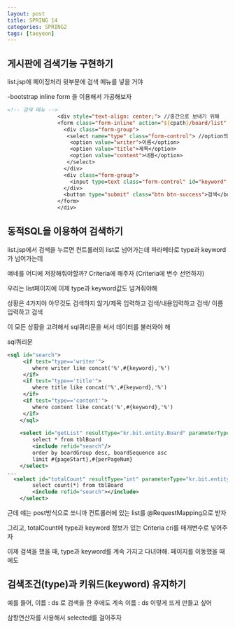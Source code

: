 ```yaml
---
layout: post
title: SPRING 14
categories: SPRING2
tags: [taeyeon]
---
```



## 게시판에 검색기능 구현하기

list.jsp에 페이징처리 윗부분에 검색 메뉴를 넣을 거야 

-bootstrap inline form 을 이용해서 가공해보자

```1=list.jsp
<!-- 검색 메뉴 -->
				<div style="text-align: center;"> //중간으로 보내기 위해 
				<form class="form-inline" action="${cpath}/board/list" method="post">
				  <div class="form-group"> 
				   <select name="type" class="form-control"> //option의 value가 type이라는 파라메타로 넘어감
				    <option value="writer">이름</option>
				    <option value="title">제목</option>
				    <option value="content">내용</option>
				   </select>
				  </div>
				  <div class="form-group">
				    <input type=text class="form-control" id="keyword" name="keyword"> 
				  </div>
				  <button type="submit" class="btn btn-success">검색</button>
				</form>
				</div>
```

## 동적SQL을 이용하여 검색하기

list.jsp에서 검색을 누르면 컨트롤러의 list로 넘어가는데 파라메타로 type과 keyword가 넘어가는데

얘네를 어디에 저장해줘야할까? Criteria에 해주자 (Criteria에 변수 선언하자)

우리는 list페이지에 이제 type과 keyword값도 넘겨줘야해

상황은 4가지야 아무것도 검색하지 않기/제목 입력하고 검색/내용입력하고 검색/ 이름 입력하고 검색

이 모든 상황을 고려해서 sql쿼리문을 써서 데이터를 불러와야 해

sql쿼리문

```2=BoardMapper.xml
<sql id="search">
	 <if test="type=='writer'">
	 	where writer like concat('%',#{keyword},'%')
	 </if>
	 <if test="type=='title'">
	 	where title like concat('%',#{keyword},'%')
	 </if>
	 <if test="type=='content'">
	 	where content like concat('%',#{keyword},'%')
	 </if>
	</sql>
	
	<select id="getList" resultType="kr.bit.entity.Board" parameterType="kr.bit.entity.Criteria">
		select * from tblBoard 
		<include refid="search"/>
		order by boardGroup desc, boardSequence asc 
		limit #{pageStart},#{perPageNum}
	</select>
...
  <select id="totalCount" resultType="int" parameterType="kr.bit.entity.Criteria">
		select count(*) from tblBoard
		<include refid="search"></include>
	</select>

```

근데 얘는 post방식으로 쏘니까 컨트롤러에 있는 list를 @RequestMapping으로 받자

그리고, totalCount에 type과 keyword 정보가 있는 Criteria cri를 매개변수로 넣어주자

이제 검색을 했을 때, type과 keyword를 계속 가지고 다녀야해. 페이지를 이동했을 때에도


## 검색조건(type)과 키워드(keyword) 유지하기

예를 들어, 이름 : ds 로 검색을 한 후에도 계속 이름 : ds 이렇게 뜨게 만들고 싶어

삼항연산자를 사용해서 selected를 걸어주자














